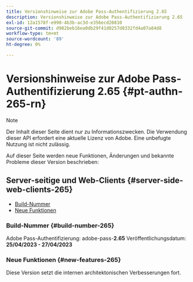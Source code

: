 ```yaml
---
title: Versionshinweise zur Adobe Pass-Authentifizierung 2.65
description: Versionshinweise zur Adobe Pass-Authentifizierung 2.65
exl-id: 12a1578f-e990-4b3b-ac3d-e356ecd20810
source-git-commit: d982beb16ea0db29f41d0257d8332fd4a07a84d8
workflow-type: tm+mt
source-wordcount: '89'
ht-degree: 0%

---
```


# Versionshinweise zur Adobe Pass-Authentifizierung 2.65 {#pt-authn-265-rn}

>[!NOTE]
>
>Der Inhalt dieser Seite dient nur zu Informationszwecken. Die Verwendung dieser API erfordert eine aktuelle Lizenz von Adobe. Eine unbefugte Nutzung ist nicht zulässig.

Auf dieser Seite werden neue Funktionen, Änderungen und bekannte Probleme dieser Version beschrieben:

## Server-seitige und Web-Clients {#server-side-web-clients-265}

* [Build-Nummer](#build-number-265)
* [Neue Funktionen](#new-features-265)

### Build-Nummer {#build-number-265}

Adobe Pass-Authentifizierung: adobe-pass-**2.65**
Veröffentlichungsdatum: **25/04/2023 - 27/04/2023**

### Neue Funktionen {#new-features-265}

Diese Version setzt die internen architektonischen Verbesserungen fort.
